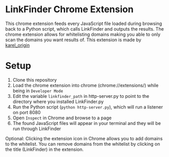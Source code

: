 # LinkFinder Chrome Extension
This chrome extension feeds every JavaScript file loaded during browsing back to a Python script, which calls LinkFinder and outputs the results. The chrome extension allows for whitelisting domains making you able to only scan the domains you want results of. This extension is made by [karel_origin](https://twitter.com/karel_origin)

# Setup
1. Clone this repository
2. Load the chrome extension into chrome (chrome://extensions/) while being in `Developer Mode`
3. Edit the variable `linkfinder_path` in http-server.py to point to the directory where you installed LinkFinder.py
3. Run the Python script (`python http-server.py`), which will run a listener on port 8080
4. Open `Inspect` in Chrome and browse to a page
5. The found JavaScript files will appear in your terminal and they will be run through LinkFinder

Optional:
Clicking the extension icon in Chrome allows you to add domains to the whitelist. You can remove domains from the whitelist by clicking on the title (LinkFinder) in the extension.
